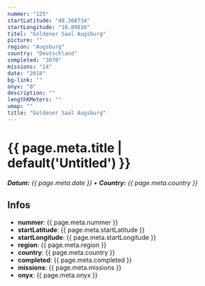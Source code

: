 ```yaml
---
nummer: "125"
startLatitude: "48.368734"
startLongitude: "10.89838"
titel: "Goldener Saal Augsburg"
picture: ""
region: "Augsburg"
country: "Deutschland"
completed: "3078"
missions: "24"
date: "2018"
bg-link: ""
onyx: "0"
description: ""
lengthKMeters: ""
umap: ""
title: "Goldener Saal Augsburg"
---
```

# {{ page.meta.title | default('Untitled') }}

_**Datum:** {{ page.meta.date }} • **Country:** {{ page.meta.country }}_

## Infos
- **nummer**: {{ page.meta.nummer }}
- **startLatitude**: {{ page.meta.startLatitude }}
- **startLongitude**: {{ page.meta.startLongitude }}
- **region**: {{ page.meta.region }}
- **country**: {{ page.meta.country }}
- **completed**: {{ page.meta.completed }}
- **missions**: {{ page.meta.missions }}
- **onyx**: {{ page.meta.onyx }}
